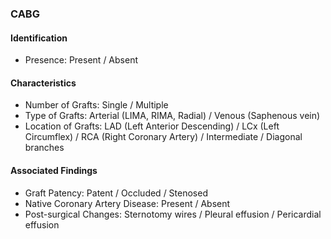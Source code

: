 ### CABG

#### Identification

- Presence: Present / Absent

#### Characteristics

- Number of Grafts: Single / Multiple
- Type of Grafts: Arterial (LIMA, RIMA, Radial) / Venous (Saphenous vein)
- Location of Grafts: LAD (Left Anterior Descending) / LCx (Left Circumflex) / RCA (Right Coronary Artery) / Intermediate / Diagonal branches

#### Associated Findings

- Graft Patency: Patent / Occluded / Stenosed
- Native Coronary Artery Disease: Present / Absent
- Post-surgical Changes: Sternotomy wires / Pleural effusion / Pericardial effusion
